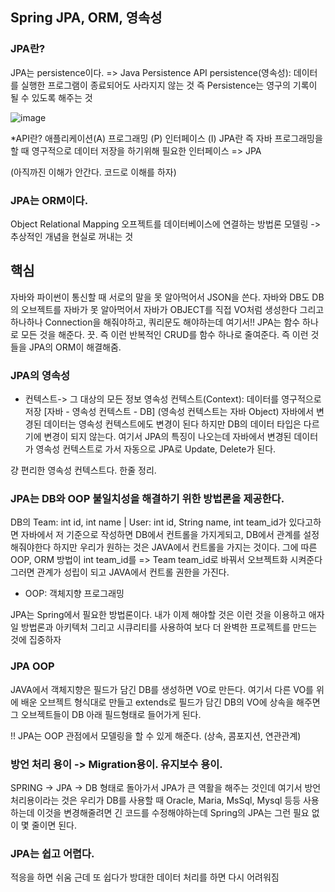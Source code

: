## Spring JPA, ORM, 영속성

### JPA란? 
JPA는 persistence이다. => Java Persistence API
persistence(영속성): 데이터를 실행한 프로그램이 종료되어도 사라지지 않는 것
즉 Persistence는 영구의 기록이 될 수 있도록 해주는 것

![image](https://user-images.githubusercontent.com/80952596/147633206-113cd177-ff75-4708-b931-078fff4a4b19.png)


*API란?
애플리케이션(A)
프로그래밍 (P)
인터페이스 (I)
JPA란 즉 자바 프로그래밍을 할 때 영구적으로 데이터 저장을 하기위해 필요한 인터페이스 => JPA

(아직까진 이해가 안간다. 코드로 이해를 하자)


### JPA는 ORM이다.
Object Relational Mapping
오프젝트를 데이터베이스에 연결하는 방법론
모델링 -> 추상적인 개념을 현실로 꺼내는 것

## 핵심
자바와 파이썬이 통신할 때 서로의 말을 못 알아먹어서 JSON을 쓴다.
자바와 DB도 DB의 오브젝트를 자바가 못 알아먹어서 자바가 OBJECT를 직접 VO처럼 생성한다
그리고 하나하나 Connection을 해줘야하고, 쿼리문도 해야하는데 여기서!! JPA는 함수 하나로
모든 것을 해준다. 끗. 즉 이런 반복적인 CRUD를 함수 하나로 줄여준다. 즉 이런 것들을 JPA의 ORM이 해결해줌.


### JPA의 영속성
* 컨텍스트-> 그 대상의 모든 정보
영속성 컨텍스트(Context): 데이터를 영구적으로 저장
[자바 - 영속성 컨텍스트 - DB] (영속성 컨텍스트는 자바 Object)
자바에서 변경된 데이터는 영속성 컨텍스트에도 변경이 된다 하지만 DB의 데이터 타입은 다르기에
변경이 되지 않는다. 여기서 JPA의 특징이 나오는데 자바에서 변경된 데이터가 영속성 컨텍스트로 가서
자동으로 JPA로 Update, Delete가 된다.

걍 편리한 영속성 컨텍스트다. 한줄 정리.

### JPA는 DB와 OOP 불일치성을 해결하기 위한 방법론을 제공한다.
DB의 Team: int id, int name | User: int id, String name, int team_id가 있다고하면 
자바에서 저 기준으로 작성하면 DB에서 컨트롤을 가지게되고, DB에서 관계를 설정해줘야한다 하지만 
우리가 원하는 것은 JAVA에서 컨트롤을 가지는 것이다. 그에 따른 OOP, ORM 방법이 
int team_id를 => Team team_id로 바꿔서 오브젝트화 시켜준다 그러면 관계가 성립이 되고 JAVA에서 컨트롤 권한을 가진다.

* OOP: 객체지향 프로그래밍

JPA는 Spring에서 필요한 방법론이다.
내가 이제 해야할 것은 이런 것을 이용하고 애자일 방법론과 아키텍처 그리고 시큐리티를 사용하여
보다 더 완벽한 프로젝트를 만드는 것에 집중하자

### JPA OOP
JAVA에서 객체지향은 필드가 담긴 DB를 생성하면 VO로 만든다.
여기서 다른 VO를 위에 배운 오브젝트 형식대로 만들고 extends로 필드가 담긴 DB의 VO에 상속을 해주면
그 오브젝트들이 DB 아래 필드형태로 들어가게 된다. 

!! JPA는 OOP 관점에서 모델링을 할 수 있게 해준다. (상속, 콤포지션, 연관관계)

### 방언 처리 용이 -> Migration용이. 유지보수 용이.
SPRING -> JPA -> DB 형태로 돌아가서 JPA가 큰 역활을 해주는 것인데
여기서 방언 처리용이라는 것은 우리가 DB를 사용할 때  Oracle, Maria, MsSql, Mysql 등등 사용하는데
이것을 변경해줄려면 긴 코드를 수정해야하는데 Spring의 JPA는 그런 필요 없이 몇 줄이면 된다.

### JPA는 쉽고 어렵다.
적응을 하면 쉬움 근데 또 쉽다가 방대한 데이터 처리를 하면 다시 어려워짐

